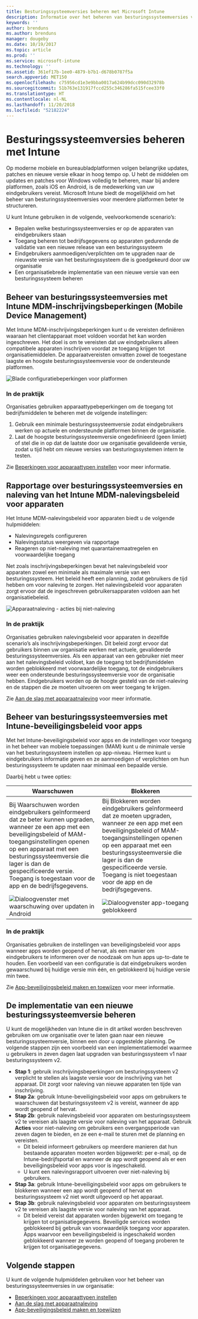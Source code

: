 ```yaml
---
title: Besturingssysteemversies beheren met Microsoft Intune
description: Informatie over het beheren van besturingssysteemversies voor meerdere platformen met Microsoft Intune.
keywords: ''
author: brenduns
ms.author: brenduns
manager: dougeby
ms.date: 10/19/2017
ms.topic: article
ms.prod: ''
ms.service: microsoft-intune
ms.technology: ''
ms.assetid: 361ef17b-1ee0-4879-b7b1-d678b0787f5a
search.appverid: MET150
ms.openlocfilehash: c75956cd1e3e9bba0017a624b99dcc090d32978b
ms.sourcegitcommit: 51b763e131917fccd255c346286fa515fcee33f0
ms.translationtype: HT
ms.contentlocale: nl-NL
ms.lasthandoff: 11/20/2018
ms.locfileid: "52182224"
---
```

# <a name="manage-operating-system-versions-with-intune"></a>Besturingssysteemversies beheren met Intune
Op moderne mobiele en bureaubladplatformen volgen belangrijke updates, patches en nieuwe versie elkaar in hoog tempo op. U hebt de middelen om updates en patches voor Windows volledig te beheren, maar bij andere platformen, zoals iOS en Android, is de medewerking van uw eindgebruikers vereist.  Microsoft Intune biedt de mogelijkheid om het beheer van besturingssysteemversies voor meerdere platformen beter te structureren.

U kunt Intune gebruiken in de volgende, veelvoorkomende scenario’s: 
- Bepalen welke besturingssysteemversies er op de apparaten van eindgebruikers staan
- Toegang beheren tot bedrijfsgegevens op apparaten gedurende de validatie van een nieuwe release van een besturingssysteem
- Eindgebruikers aanmoedigen/verplichten om te upgraden naar de nieuwste versie van het besturingssysteem die is goedgekeurd door uw organisatie
- Een organisatiebrede implementatie van een nieuwe versie van een besturingssysteem beheren
  
## <a name="operating-system-version-control-using-intune-mobile-device-management-mdm-enrollment-restrictions"></a>Beheer van besturingssysteemversies met Intune MDM-inschrijvingsbeperkingen (Mobile Device Management)
Met Intune MDM-inschrijvingsbeperkingen kunt u de vereisten definiëren waaraan het clientapparaat moet voldoen voordat het kan worden ingeschreven. Het doel is om te vereisten dat uw eindgebruikers alleen compatibele apparaten inschrijven voordat ze toegang krijgen tot organisatiemiddelen. De apparaatvereisten omvatten zowel de toegestane laagste en hoogste besturingssysteemversie voor de ondersteunde platformen.
 
![Blade configuratiebeperkingen voor platformen](./media/os-version-platform-configurations.png) 
 
### <a name="in-practice"></a>In de praktijk
Organisaties gebruiken apparaattypebeperkingen om de toegang tot bedrijfsmiddelen te beheren met de volgende instellingen: 
1. Gebruik een minimale besturingssysteemversie zodat eindgebruikers werken op actuele en ondersteunde platformen binnen de organisatie. 
2. Laat de hoogste besturingssysteemversie ongedefinieerd (geen limiet) of stel die in op dat de laatste door uw organisatie gevalideerde versie, zodat u tijd hebt om nieuwe versies van besturingssystemen intern te testen.

Zie [Beperkingen voor apparaattypen instellen](https://docs.microsoft.com/intune/enrollment-restrictions-set#set-device-type-restrictions) voor meer informatie.
 
## <a name="operating-system-version-reporting-and-compliance-with-intune-mdm-device-compliance-policies"></a>Rapportage over besturingssysteemversies en naleving van het Intune MDM-nalevingsbeleid voor apparaten
Het Intune MDM-nalevingsbeleid voor apparaten biedt u de volgende hulpmiddelen: 
- Nalevingsregels configureren
- Nalevingsstatus weergeven via rapportage
- Reageren op niet-naleving met quarantainemaatregelen en voorwaardelijke toegang

Net zoals inschrijvingsbeperkingen bevat het nalevingsbeleid voor apparaten zowel een minimale als maximale versie van een besturingssysteem. Het beleid heeft een planning, zodat gebruikers de tijd hebben om voor naleving te zorgen. Het nalevingsbeleid voor apparaten zorgt ervoor dat de ingeschreven gebruikersapparaten voldoen aan het organisatiebeleid.

![Apparaatnaleving - acties bij niet-naleving](./media/os-version-actions-noncompliance.png) 

### <a name="in-practice"></a>In de praktijk
Organisaties gebruiken nalevingsbeleid voor apparaten in dezelfde scenario’s als inschrijvingsbeperkingen. Dit beleid zorgt ervoor dat gebruikers binnen uw organisatie werken met actuele, gevalideerde besturingssysteemversies. Als een apparaat van een gebruiker niet meer aan het nalevingsbeleid voldoet, kan de toegang tot bedrijfsmiddelen worden geblokkeerd met voorwaardelijke toegang, tot de eindgebruikers weer een ondersteunde besturingssysteemversie voor de organisatie hebben. Eindgebruikers worden op de hoogte gesteld van de niet-naleving en de stappen die ze moeten uitvoeren om weer toegang te krijgen.   

Zie [Aan de slag met apparaatnaleving](https://docs.microsoft.com/intune/device-compliance-get-started) voor meer informatie.
 
## <a name="operating-system-version-controls-using-intune-app-protection-policies"></a>Beheer van besturingssysteemversies met Intune-beveiligingsbeleid voor apps    
Met het Intune-beveiligingsbeleid voor apps en de instellingen voor toegang in het beheer van mobiele toepassingen (MAM) kunt u de minimale versie van het besturingssysteem instellen op app-niveau. Hiermee kunt u eindgebruikers informatie geven en ze aanmoedigen of verplichten om hun besturingssysteem te updaten naar minimaal een bepaalde versie.
 
Daarbij hebt u twee opties: 

|Waarschuwen  |Blokkeren  |
|---------|---------|
|Bij Waarschuwen worden eindgebruikers geïnformeerd dat ze beter kunnen upgraden, wanneer ze een app met een beveiligingsbeleid of MAM-toegangsinstellingen openen op een apparaat met een besturingssysteemversie die lager is dan de gespecificeerde versie. Toegang is toegestaan voor de app en de bedrijfsgegevens.|Bij Blokkeren worden eindgebruikers geïnformeerd dat ze moeten upgraden, wanneer ze een app met een beveiligingsbeleid of MAM-toegangsinstellingen openen op een apparaat met een besturingssysteemversie die lager is dan de gespecificeerde versie. Toegang is niet toegestaan voor de app en de bedrijfsgegevens.|
|![Dialoogvenster met waarschuwing over updaten in Android](./media/os-version-update-warning.png)    |![Dialoogvenster app-toegang geblokkeerd](./media/os-version-access-blocked.png)          |

 
### <a name="in-practice"></a>In de praktijk
Organisaties gebruiken de instellingen van beveiligingsbeleid voor apps wanneer apps worden geopend of hervat, als een manier om eindgebruikers te informeren over de noodzaak om hun apps up-to-date te houden. Een voorbeeld van een configuratie is dat eindgebruikers worden gewaarschuwd bij huidige versie min één, en geblokkeerd bij huidige versie min twee.
 
Zie [App-beveiligingsbeleid maken en toewijzen](https://docs.microsoft.com/intune/app-protection-policies) voor meer informatie.

## <a name="managing-a-new-operating-system-version-rollout"></a>De implementatie van een nieuwe besturingssysteemversie beheren
U kunt de mogelijkheden van Intune die in dit artikel worden beschreven gebruiken om uw organisatie over te laten gaan naar een nieuwe besturingssysteemversie, binnen een door u opgestelde planning. De volgende stappen zijn een voorbeeld van een implementatiemodel waarmee u gebruikers in zeven dagen laat upgraden van besturingssysteem v1 naar besturingssysteem v2.
- **Stap 1**: gebruik inschrijvingsbeperkingen om besturingssysteem v2 verplicht te stellen als laagste versie voor de inschrijving van het apparaat. Dit zorgt voor naleving van nieuwe apparaten ten tijde van inschrijving.
- **Stap 2a**: gebruik Intune-beveiligingsbeleid voor apps om gebruikers te waarschuwen dat besturingssysteem v2 is vereist, wanneer de app wordt geopend of hervat.
- **Stap 2b**: gebruik nalevingsbeleid voor apparaten om besturingssysteem v2 te vereisen als laagste versie voor naleving van het apparaat. Gebruik **Acties** voor niet-naleving om gebruikers een overgangsperiode van zeven dagen te bieden, en ze een e-mail te sturen met de planning en vereisten.
  -  Dit beleid informeert gebruikers op meerdere manieren dat hun bestaande apparaten moeten worden bijgewerkt: per e-mail, op de Intune-bedrijfsportal en wanneer de app wordt geopend als er een beveiligingsbeleid voor apps voor is ingeschakeld.
  - U kunt een nalevingsrapport uitvoeren over niet-naleving bij gebruikers. 
- **Stap 3a**: gebruik Intune-beveiligingsbeleid voor apps om gebruikers te blokkeren wanneer een app wordt geopend of hervat en besturingssysteem v2 niet wordt uitgevoerd op het apparaat.
- **Stap 3b**: gebruik nalevingsbeleid voor apparaten om besturingssysteem v2 te vereisen als laagste versie voor naleving van het apparaat.
  - Dit beleid vereist dat apparaten worden bijgewerkt om toegang te krijgen tot organisatiegegevens. Beveiligde services worden geblokkeerd bij gebruik van voorwaardelijk toegang voor apparaten. Apps waarvoor een beveiligingsbeleid is ingeschakeld worden geblokkeerd wanneer ze worden geopend of toegang proberen te krijgen tot organisatiegegevens.

## <a name="next-steps"></a>Volgende stappen
U kunt de volgende hulpmiddelen gebruiken voor het beheer van besturingssysteemversies in uw organisatie: 

- [Beperkingen voor apparaattypen instellen](https://docs.microsoft.com/intune/enrollment-restrictions-set#set-device-type-restrictions)
- [Aan de slag met apparaatnaleving](https://docs.microsoft.com/intune/device-compliance-get-started)
- [App-beveiligingsbeleid maken en toewijzen](https://docs.microsoft.com/intune/app-protection-policies)
